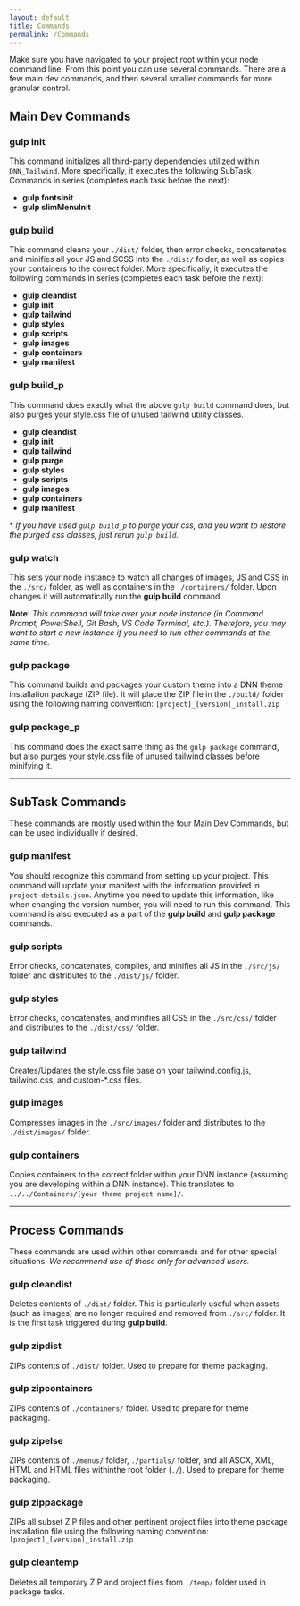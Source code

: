 ```yaml
---
layout: default
title: Commands
permalink: /Commands
---
```


Make sure you have navigated to your project root within your node command line. From this point you can use several commands. There are a few main dev commands, and then several smaller commands for more granular control.

## Main Dev Commands

### gulp init

This command initializes all third-party dependencies utilized within `DNN_Tailwind`. More specifically, it executes the following SubTask Commands in series (completes each task before the next):

- **gulp fontsInit**
- **gulp slimMenuInit**

### gulp build

This command cleans your `./dist/` folder, then error checks, concatenates and minifies all your JS and SCSS into the `./dist/` folder, as well as copies your containers to the correct folder. More specifically, it executes the following commands in series (completes each task before the next):

- **gulp cleandist**
- **gulp init**
- **gulp tailwind**
- **gulp styles**
- **gulp scripts**
- **gulp images**
- **gulp containers**
- **gulp manifest**

### gulp build_p

This command does exactly what the above `gulp build` command does, but also purges your style.css file of unused tailwind utility classes.

- **gulp cleandist**
- **gulp init**
- **gulp tailwind**
- **gulp purge**
- **gulp styles**
- **gulp scripts**
- **gulp images**
- **gulp containers**
- **gulp manifest**

\* _If you have used `gulp build_p` to purge your css, and you want to restore the purged css classes, just rerun `gulp build`._

### gulp watch

This sets your node instance to watch all changes of images, JS and CSS in the `./src/` folder, as well as containers in the `./containers/` folder. Upon changes it will automatically run the **gulp build** command.

**Note:** _This command will take over your node instance (in Command Prompt, PowerShell, Git Bash, VS Code Terminal, etc.). Therefore, you may want to start a new instance if you need to run other commands at the same time._

### gulp package

This command builds and packages your custom theme into a DNN theme installation package (ZIP file). It will place the ZIP file in the `./build/` folder using the following naming convention: `[project]_[version]_install.zip`

### gulp package_p

This command does the exact same thing as the `gulp package` command, but also purges your style.css file of unused tailwind classes before minifying it.

---

## SubTask Commands

These commands are mostly used within the four Main Dev Commands, but can be used individually if desired.

### gulp manifest

You should recognize this command from setting up your project. This command will update your manifest with the information provided in `project-details.json`. Anytime you need to update this information, like when changing the version number, you will need to run this command. This command is also executed as a part of the **gulp build** and **gulp package** commands.

### gulp scripts

Error checks, concatenates, compiles, and minifies all JS in the `./src/js/` folder and distributes to the `./dist/js/` folder.

### gulp styles

Error checks, concatenates, and minifies all CSS in the `./src/css/` folder and distributes to the `./dist/css/` folder.

### gulp tailwind

Creates/Updates the style.css file base on your tailwind.config.js, tailwind.css, and custom-\*.css files.

### gulp images

Compresses images in the `./src/images/` folder and distributes to the `./dist/images/` folder.

### gulp containers

Copies containers to the correct folder within your DNN instance (assuming you are developing within a DNN instance). This translates to `../../Containers/[your theme project name]/`.

---

## Process Commands

These commands are used within other commands and for other special situations. _We recommend use of these only for advanced users._

### gulp cleandist

Deletes contents of `./dist/` folder. This is particularly useful when assets (such as images) are no longer required and removed from `./src/` folder. It is the first task triggered during **gulp build**.

### gulp zipdist

ZIPs contents of `./dist/` folder. Used to prepare for theme packaging.

### gulp zipcontainers

ZIPs contents of `./containers/` folder. Used to prepare for theme packaging.

### gulp zipelse

ZIPs contents of `./menus/` folder, `./partials/` folder, and all ASCX, XML, HTML and HTML files withinthe root folder (`./`). Used to prepare for theme packaging.

### gulp zippackage

ZIPs all subset ZIP files and other pertinent project files into theme package installation file using the following naming convention: `[project]_[version]_install.zip`

### gulp cleantemp

Deletes all temporary ZIP and project files from `./temp/` folder used in package tasks.
